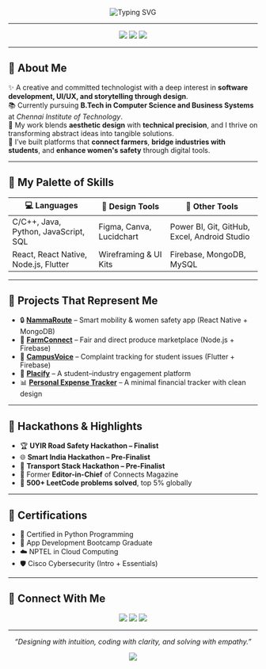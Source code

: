 
<!-- Pink Pastel Banner with Typing SVG -->
<p align="center">
  <img src="https://readme-typing-svg.demolab.com?font=Quicksand&weight=500&pause=1000&color=FF69B4&center=true&vCenter=true&multiline=true&width=1000&height=80&lines=Hiii+%F0%9F%91%8B%2C+I'm+Sandhya+Senthil+Kumar!;CSBS+Undergrad+%7C+Full+Stack+Dev+%7C+UI%2FUX+Designer;Hackathon+Finalist+%7C+Creative+Technologist" alt="Typing SVG" />
</p>

---

<p align="center">
  <img src="https://img.shields.io/badge/Based%20in-Chennai%2C%20India-FADADD?style=flat-square&logo=google-maps&logoColor=black" />
  <img src="https://img.shields.io/badge/Student-B.Tech%20CSBS-F9C6D1?style=flat-square&logo=bookstack&logoColor=black" />
  <img src="https://img.shields.io/badge/Focus-Full%20Stack%20Dev%20%7C%20Design-FAD0C9?style=flat-square&logo=code&logoColor=black" />
</p>

---

## 🌸 About Me

✨ A creative and committed technologist with a deep interest in **software development, UI/UX, and storytelling through design**.  
📚 Currently pursuing **B.Tech in Computer Science and Business Systems** at *Chennai Institute of Technology*.  
🎯 My work blends **aesthetic design** with **technical precision**, and I thrive on transforming abstract ideas into tangible solutions.  
🚀 I’ve built platforms that **connect farmers**, **bridge industries with students**, and **enhance women's safety** through digital tools.

---

## 🎨 My Palette of Skills

| 💻 Languages | 🎨 Design Tools | 🧠 Other Tools |
|-------------|----------------|----------------|
| C/C++, Java, Python, JavaScript, SQL | Figma, Canva, Lucidchart | Power BI, Git, GitHub, Excel, Android Studio |
| React, React Native, Node.js, Flutter | Wireframing & UI Kits | Firebase, MongoDB, MySQL |

---

## 🌿 Projects That Represent Me

- 🔒 **[NammaRoute](https://github.com/Stellarsands/NammaRoute)** – Smart mobility & women safety app (React Native + MongoDB)  
- 🌱 **[FarmConnect](https://github.com/Stellarsands/farmconnect)** – Fair and direct produce marketplace (Node.js + Firebase)  
- 🏫 **[CampusVoice](https://github.com/Stellarsands/CampusVoice)** – Complaint tracking for student issues (Flutter + Firebase)  
- 🎯 **[Placify](https://github.com/Stellarsands)** – A student–industry engagement platform  
- 📊 **[Personal Expense Tracker](https://github.com/Stellarsands/PersonalExpenseTracker)** – A minimal financial tracker with clean design

---

## 🏅 Hackathons & Highlights

- 🏆 **UYIR Road Safety Hackathon – Finalist**  
- 🌐 **Smart India Hackathon – Pre-Finalist**  
- 🚨 **Transport Stack Hackathon – Pre-Finalist**  
- 👑 Former **Editor-in-Chief** of Connects Magazine  
- 🔢 **500+ LeetCode problems solved**, top 5% globally

---

## 📜 Certifications

- 🐍 Certified in Python Programming  
- 📱 App Development Bootcamp Graduate  
- ☁️ NPTEL in Cloud Computing  
- 🛡️ Cisco Cybersecurity (Intro + Essentials)

---

## 💌 Connect With Me

<p align="center">
  <a href="mailto:sandhyas.csbs2023@citchennai.net"><img src="https://img.shields.io/badge/Email-Me-FADADD?style=for-the-badge&logo=gmail&logoColor=black" /></a>
  <a href="https://linkedin.com/in/sandhya-s-"><img src="https://img.shields.io/badge/LinkedIn-Connect-F9C6D1?style=for-the-badge&logo=linkedin&logoColor=black" /></a>
  <a href="https://github.com/Stellarsands"><img src="https://img.shields.io/badge/GitHub-Stellarsands-FAD0C9?style=for-the-badge&logo=github&logoColor=black" /></a>
</p>

---

<p align="center"><i>“Designing with intuition, coding with clarity, and solving with empathy.”</i></p>

<p align="center">
  <img src="https://github-readme-stats.vercel.app/api?username=Stellarsands&show_icons=true&theme=graywhite&bg_color=FDF1F3&title_color=FF69B4&icon_color=FF69B4&text_color=4A4A4A" />
</p>
